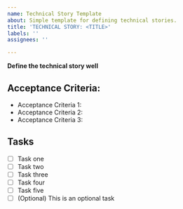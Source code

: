 ```yaml
---
name: Technical Story Template
about: Simple template for defining technical stories.
title: 'TECHNICAL STORY: <TITLE>'
labels: ''
assignees: ''

---
```


**Define the technical story well**

## Acceptance Criteria:

- Acceptance Criteria 1:
- Acceptance Criteria 2:
- Acceptance Criteria 3:

## Tasks

- [ ] Task one
- [ ] Task two
- [ ] Task three
- [ ] Task four
- [ ] Task five
- [ ] \(Optional) This is an optional task
